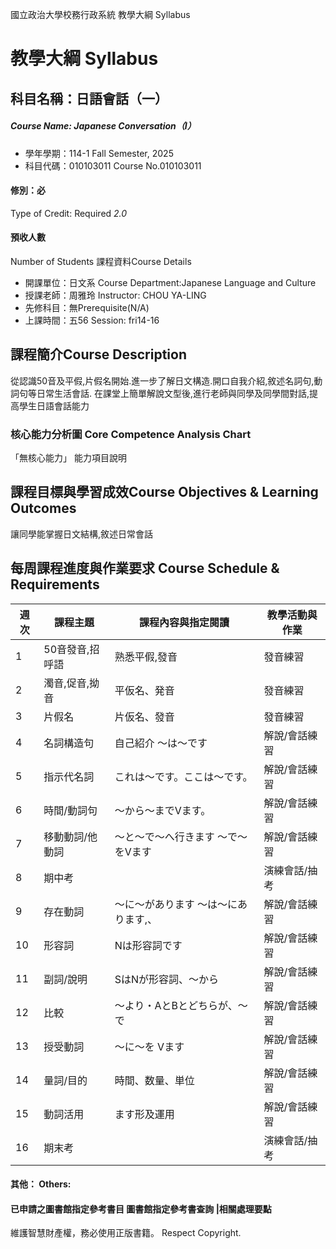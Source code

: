 國立政治大學校務行政系統 教學大綱 Syllabus
# 教學大綱 Syllabus
##  科目名稱：日語會話（一） 
#####  Course Name: Japanese Conversation（I）
  * 學年學期：114-1 Fall Semester, 2025 
  * 科目代碼：010103011 Course No.010103011
#### 修別：必
Type of Credit: Required 
_2.0_
#### 預收人數
Number of Students
課程資料Course Details
  * 開課單位：日文系 Course Department:Japanese Language and Culture 
  * 授課老師：周雅玲 Instructor: CHOU YA-LING 
  * 先修科目：無Prerequisite(N/A)
  * 上課時間：五56 Session: fri14-16
##  課程簡介Course Description
從認識50音及平假,片假名開始.進一步了解日文構造.開口自我介紹,敘述名詞句,動詞句等日常生活會話.
在課堂上簡單解說文型後,進行老師與同學及同學間對話,提高學生日語會話能力
###  核心能力分析圖 Core Competence Analysis Chart
「無核心能力」 
能力項目說明
##  課程目標與學習成效Course Objectives & Learning Outcomes 
讓同學能掌握日文結構,敘述日常會話
##  每周課程進度與作業要求 Course Schedule & Requirements
週次 |  課程主題 |  課程內容與指定閱讀 |  教學活動與作業  
---|---|---|---  
1 |  50音發音,招呼語 |  熟悉平假,發音 |  發音練習  
2 |  濁音,促音,拗音 |  平仮名、発音 |  發音練習  
3 |  片假名 |  片仮名、發音 |  發音練習  
4 |  名詞構造句 |  自己紹介 ～は～です |  解說/會話練習  
5 |  指示代名詞 |  これは～です。ここは～です。 |  解說/會話練習  
6 |  時間/動詞句 |  ～から～までVます。 |  解說/會話練習  
7 |  移動動詞/他動詞 |  ～と～で～へ行きます ～で～をVます |  解說/會話練習  
8 |  期中考 |  |  演練會話/抽考  
9 |  存在動詞 |  ～に～があります ～は～にあります,、 |  解說/會話練習  
10 |  形容詞 |  Nは形容詞です |  解說/會話練習  
11 |  副詞/說明 |  SはNが形容詞、～から |  解說/會話練習  
12 |  比較 |  ～より・AとBとどちらが、～で |  解說/會話練習  
13 |  授受動詞 |  ～に～を Vます |  解說/會話練習  
14 |  量詞/目的 |  時間、数量、単位 |  解說/會話練習  
15 |  動詞活用 |  ます形及運用 |  解說/會話練習  
16 |  期末考 |  |  演練會話/抽考  
####  其他： Others:
####  已申請之圖書館指定參考書目  圖書館指定參考書查詢 |相關處理要點
維護智慧財產權，務必使用正版書籍。 Respect Copyright.